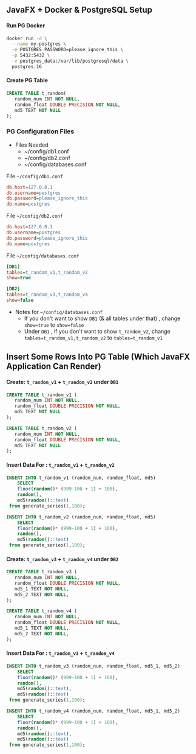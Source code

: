 ## JavaFX + Docker & PostgreSQL Setup

#### Run PG Docker

```bash
docker run -d \
  --name my-postgres \
  -e POSTGRES_PASSWORD=please_ignore_this \
  -p 5432:5432 \
  -v postgres_data:/var/lib/postgresql/data \
  postgres:16
```

#### Create PG Table

```sql
CREATE TABLE t_random(
   random_num INT NOT NULL,
   random_float DOUBLE PRECISION NOT NULL,
   md5 TEXT NOT NULL
);
```

### PG Configuration Files

- Files Needed
  - ~/config/db1.conf
  - ~/config/db2.conf
  - ~/config/databases.conf

File `~/config/db1.conf`

```ini
db.host=127.0.0.1
db.username=postgres
db.password=please_ignore_this
db.name=postgres
```

File `~/config/db2.conf`

```ini
db.host=127.0.0.1
db.username=postgres
db.password=please_ignore_this
db.name=postgres
```

File `~/config/databases.conf`

```ini
[DB1]
tables=t_random_v1,t_random_v2
show=true

[DB2]
tables=t_random_v3,t_random_v4
show=false
```

- Notes for `~/config/databases.conf`
  - If you don't want to show `DB1` (& all tables under that) , change  `show=true` to `show=false`
  - Under `DB1` , if you don't want to show `t_random_v2`, change `tables=t_random_v1,t_random_v2` to `tables=t_random_v1`

## Insert Some Rows Into PG Table (Which JavaFX Application Can Render)

#### Create: `t_random_v1` + `t_random_v2` under `DB1`

```sql
CREATE TABLE t_random_v1 (
   random_num INT NOT NULL,
   random_float DOUBLE PRECISION NOT NULL,
   md5 TEXT NOT NULL
);
```

```sql
CREATE TABLE t_random_v2 (
   random_num INT NOT NULL,
   random_float DOUBLE PRECISION NOT NULL,
   md5 TEXT NOT NULL
);
```

#### Insert Data For : `t_random_v1` + `t_random_v2`

```sql
INSERT INTO t_random_v1 (random_num, random_float, md5) 
    SELECT 
    floor(random()* (999-100 + 1) + 100), 
    random(), 
    md5(random()::text) 
 from generate_series(1,100);
```

```sql
INSERT INTO t_random_v2 (random_num, random_float, md5) 
    SELECT 
    floor(random()* (999-100 + 1) + 100), 
    random(), 
    md5(random()::text) 
 from generate_series(1,100);
```

#### Create: `t_random_v3` + `t_random_v4` under `DB2`

```sql
CREATE TABLE t_random_v3 (
   random_num INT NOT NULL,
   random_float DOUBLE PRECISION NOT NULL,
   md5_1 TEXT NOT NULL,
   md5_2 TEXT NOT NULL,
);
```

```sql
CREATE TABLE t_random_v4 (
   random_num INT NOT NULL,
   random_float DOUBLE PRECISION NOT NULL,
   md5_1 TEXT NOT NULL,
   md5_2 TEXT NOT NULL,
);
```

#### Insert Data For : `t_random_v3` + `t_random_v4`

```sql
INSERT INTO t_random_v3 (random_num, random_float, md5_1, md5_2) 
    SELECT 
    floor(random()* (999-100 + 1) + 100), 
    random(), 
    md5(random()::text), 
    md5(random()::text) 
 from generate_series(1,100);
```

```sql
INSERT INTO t_random_v4 (random_num, random_float, md5_1, md5_2) 
    SELECT 
    floor(random()* (999-100 + 1) + 100), 
    random(), 
    md5(random()::text), 
    md5(random()::text) 
 from generate_series(1,100);
```



